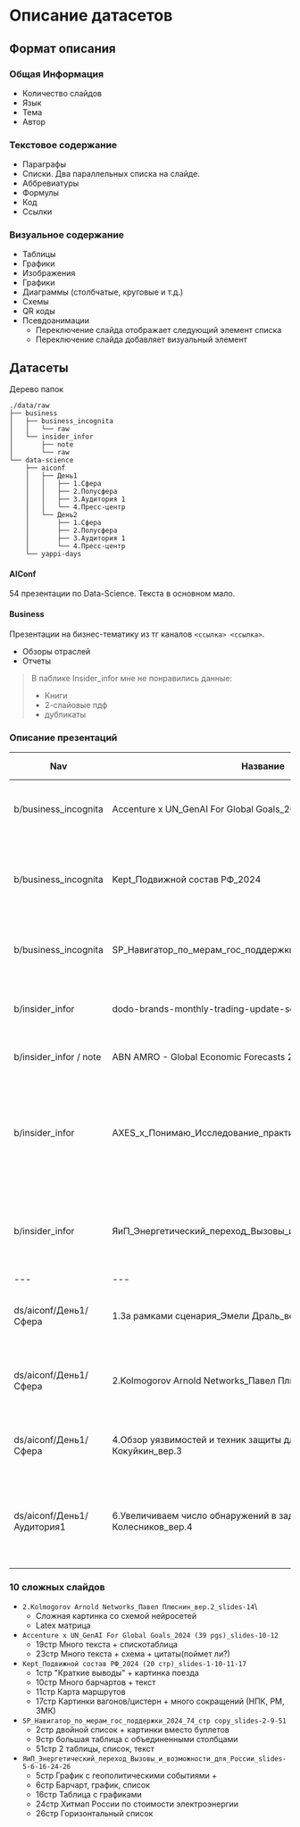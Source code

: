 # Описание датасетов

## Формат описания
### Общая Информация
- Количество слайдов
- Язык
- Тема
- Автор

### Текстовое содержание
- Параграфы
- Списки. Два параллельных списка на слайде.
- Аббревиатуры
- Формулы
- Код
- Ссылки

### Визуальное содержание
- Таблицы
- Графики
- Изображения
- Графики
- Диаграммы (столбчатые, круговые и т.д.)
- Схемы
- QR коды
- Псевдоанимации
    - Переключение слайда отображает следующий элемент списка
    - Переключение слайда добавляет визуальный элемент

## Датасеты
Дерево папок
```
./data/raw
├── business
│   ├── business_incognita
│   │   └── raw
│   └── insider_infor
│       ├── note
│       └── raw
└── data-science
    ├── aiconf
    │   ├── День1
    │   │   ├── 1.Сфера
    │   │   ├── 2.Полусфера
    │   │   ├── 3.Аудитория 1
    │   │   └── 4.Пресс-центр
    │   └── День2
    │       ├── 1.Сфера
    │       ├── 2.Полусфера
    │       ├── 3.Аудитория 1
    │       └── 4.Пресс-центр
    └── yappi-days
```

#### AIConf
54 презентации по Data-Science.
Текста в основном мало.

#### Business
Презентации на бизнес-тематику из тг каналов `<ссылка> <ссылка>`.
- Обзоры отраслей
- Отчеты

> В паблике Insider_infor мне не понравились данные:
> - Книги
> - 2-слайовые пдф
> - дубликаты


### Описание презентаций
| Nav                        | Название                                                           | Общая информация                                                                            | Текстовое содержание                                                   | Визуальное содержание                                                                          | Комментарий                                                     |
| -------------------------- | ------------------------------------------------------------------ | ------------------------------------------------------------------------------------------- | ---------------------------------------------------------------------- | ---------------------------------------------------------------------------------------------- | --------------------------------------------------------------- |
| b/business_incognita       | Accenture x UN_GenAI For Global Goals_2024                         | 39сл, англ, Gen AI for Agriculture and Sustainable Development                              | Параграфы+, списки1, ссылки                                            | Таблицы, Схемы, Изображения (Сельхоз)                                                          |                                                                 |
| b/business_incognita       | Kept_Подвижной состав РФ_2024                                      | 20сл, ру, Баланс спроса и предложения поездов, Сергей Казачков                              | Параграфы+, списки, цветные выводы, Сокращения (РФ, РЖД, ОВЗ, НПК,     | Схемы, Графики, Столбчатые диаграммы, Карта маршрутов                                          |                                                                 |
| b/business_incognita       | SP_Навигатор_по_мерам_гос_поддержки_2024_74_стр                    | 74сл, ру,                                                                                   | Списки2, параграфы, ссылки                                             | Таблицы, графики, Изображения к заголовкам, Схемы                                              | Красиво добавили картинки на слайды 62-67.                      |
| b/insider_infor            | dodo-brands-monthly-trading-update-sep-2024                        | 13сл, англ, Monthly Trading Update,  Минимализм                                             | Списки, текста мало                                                    | Графики, столбчатые диаграмы, Таблицы, Фото к слайдам                                          | Без доклада непонятно, о чем                                    |
| b/insider_infor / note     | ABN AMRO - Global Economic Forecasts 28 august                     | 2сл, таблицы с разноцветными рядами                                                         | -                                                                      | Таблицы                                                                                        |                                                                 |
| b/insider_infor            | AXES_х_Понимаю_Исследование_практик_благополучия_2024              | 23сл, Исследование практик благополучия, AXES x Понимаю                                     | Списки (6стр стилизованный список)                                     | Bar-chart, Круговые диаграмы, Таблицы (стр 18 стилизованная), Схема типа SWOT, Картинка котика | На последнем слайде картинка с картинка с "игрушечным" графиком |
| b/insider_infor            | ЯиП_Энергетический_переход_Вызовы_и_возможности_для_России         | TODO                                                                                        | Горизонтальные списки стр 22, Горизонтально-вертикальный список стр 17 | Графики, схемы, bar-chart, таблицы (стр 16 таблица из графиков), карта (стр 24 типа heatmap)   | Слайд 31 полотно текста про копирайт                            |
| ---                        | ---                                                                | ---                                                                                         | ---                                                                    | ---                                                                                            |                                                                 |
| ds/aiconf/День1/Сфера      | 1.За рамками сценария_Эмели Драль_вер.3                            | - 44сл <br> - Тестирование LLM <br> - Эмели Драль                                           | - Списки 2 <br> - Ссылки                                               | - Столбчатые диаграмы <br> - Схемы  <br> - Картинки <br> - Один график                         | Красным текстом выделяется важное                               |
| ds/aiconf/День1/Сфера      | 2.Kolmogorov Arnold Networks_Павел Плюснин_вер.2                   | 55сл, Kolmogorov-Arnold Networks Architecture, Павел плюсин                                 | Списки1, Формулы                                                       | Фиолетовое оформление, Схемы нейросетей, Графики, Схемы сверток                                |                                                                 |
| ds/aiconf/День1/Сфера      | 4.Обзор уязвимостей и техник защиты для LLM_Евгений Кокуйкин_вер.3 | 72сл, Обзор уязвимостей и техник защиты LLM, Евгений Кокуйкин                               | Списки1 с эмоджи, Параграфы, Промпты, Код, Ссылки                      | Таблицы, Фото, Скриншоты, Схемы                                                                |                                                                 |
| ds/aiconf/День1/Аудитория1 | 6.Увеличиваем число обнаружений в задачах_Дмитрий Колесников_вер.4 | 32сл, Метод Увеличения Числа Обнаружений в задачах Object Detection и Instance Segmentation | Списки1, Код                                                           | Много Изображений, сравнение изображений, таблицы                                              |                                                                 |


### 10 сложных слайдов
- `2.Kolmogorov Arnold Networks_Павел Плюснин_вер.2_slides-14`\
  - Сложная картинка со схемой нейросетей
  - Latex матрица
- `Accenture x UN_GenAI For Global Goals_2024 (39 pgs)_slides-10-12`
  - 19стр Много текста + спискотаблица
  - 23стр Много текста + схема + цитаты(поймет ли?)
- `Kept_Подвижной состав РФ_2024 (20 стр)_slides-1-10-11-17`
  - 1стр  "Краткие выводы" + картинка поезда
  - 10стр Много барчартов + текст
  - 11стр Карта маршрутов
  - 17стр Картинки вагонов/цистерн + много сокращений (НПК, РМ, ЗМК)
- `SP_Навигатор_по_мерам_гос_поддержки_2024_74_стр copy_slides-2-9-51`
  - 2стр двойной список + картинки вместо буллетов
  - 9стр большая таблица с объединенными столбцами
  - 51стр 2 таблицы, список, текст
- `ЯиП_Энергетический_переход_Вызовы_и_возможности_для_России_slides-5-6-16-24-26`
  - 5стр  График с геополитическими событиями + 
  - 6стр  Барчарт, график, список
  - 16стр Таблица с графиками
  - 24стр Хитмап России по стоимости электроэнергии
  - 26стр Горизонтальный список
